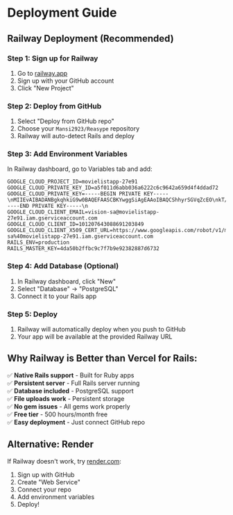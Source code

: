 # Deployment Guide

## Railway Deployment (Recommended)

### Step 1: Sign up for Railway
1. Go to [railway.app](https://railway.app)
2. Sign up with your GitHub account
3. Click "New Project"

### Step 2: Deploy from GitHub
1. Select "Deploy from GitHub repo"
2. Choose your `Mansi2923/Reasype` repository
3. Railway will auto-detect Rails and deploy

### Step 3: Add Environment Variables
In Railway dashboard, go to Variables tab and add:

```
GOOGLE_CLOUD_PROJECT_ID=movielistapp-27e91
GOOGLE_CLOUD_PRIVATE_KEY_ID=a5f011d6abb036a6222c6c9642a659d4f4ddad72
GOOGLE_CLOUD_PRIVATE_KEY=-----BEGIN PRIVATE KEY-----\nMIIEvAIBADANBgkqhkiG9w0BAQEFAASCBKYwggSiAgEAAoIBAQCShhyrSGVqZcEO\nkT/IiFyGDSRW2Tvm7WY7wSUGPWYosrK3Jzb+YdGKuQz8mjnWBhUBOUm2nR7rpAFL\nkB0C7BgyPxNOhdBHNecLHlR43gmm3hxg7MHZtAl1E7FF/ty+u+fyqztAeaPuK1yZ\nE3JMu6+q5YX0T1TQ6JNyT4I1nxhxUAvFXvELBHKsdPBaCQL3P5qrEC3JvMpXEZ3U\n2DlozTMXLH/Zw7Ir5OvUJmn5UwUbq18ehf6z4NRHM/zF/tPM7Yg/V/3LttOc0LJm\nNzDL8u+wB9RkJjf5kx6TG4Av5Ul8CttdqMkpkh2REk3yqxb9VNX/iL7bHPXHzgY5\nTlqFt4XFAgMBAAECggEAH7HsBK8Z5PyS2NRZoEbDAOpZ2IGQQCFNUpKysBla/mW9\nW/obHsbJHYFvCjtQVHgnVgbu55YwSJfHAfHwHKA2kbPsOLmgdq71xgVvD2A0ZUi5\nicvdGPslapJyb+o0FPwvreIVZJqLd+sgUiqPOIMG+mhA5Dq+5ZvRvVHuoCvEjUoH\n9Kp8UAeQS9ZGJ/4u9weMnj5u38fcOhtmr6VHrcKBwx+WCsDrQvGsX/xHXPc7nk45\nMDs38OfrFlj7ZQjsM9Sd2YJ7q/mI/tzB6dd5acfhAdv8cR30YQXkPfdDdQ2LtjLk\nG7Oz6oxtDYwoIWed3d7GmIQ+F8MlJWtb89AmEcU79wKBgQDOT24GSn1RdM5aIGYm\ne/k0/osJb7EAGMkmE/+ac2SlHMN2AVCks6WUMgnMSuHGN4zWqD3Mc74//iKYgL0+\ne6v8QNRnGmB5Oj+Tv4KfC5/ndW/4pztqmysFPEFnELG5spxZ9ZVvqu9awXOROZ2r\ns1xMHH65TWISM94/ZpB5kY0qUwKBgQC10GdqEfHfwjxqI/8aQRnINh8coxh+ZBp1\nqGDMxWzAsR2LNQ+UXah6xXd3/7X9vKgABnWOFR+SnDlZizLFeUIFqsXXIjbnzvuc\ntCIvp8KW7/fpqKq9yPr6eLqPpjQQAO5lZ+X+oYt7eSCSRrtAA1feIaY7HR2ff3Md\nfV7VEGJ8hwKBgD5Aa2OMkHnGtAkv44LTP6QE9nEXeaIc2H0b5bF2BjVoE3aE+Q9p\ngZnQ63HwWmXUFzQiOdt6RTrL9SZtGi1DZebMrQqbQ+bwc4SicciJ2msd3XZ7B4uo\nXHfM8bMmr2noAhOG7dtvCaAp5TQ53WCU01HH+1jwh5oUeohI62kzSRQvAoGAUTk/\nWfWWVt5RWyGlr7bxq63yDDsYkC5sW6/TPufcA+GcTzpvMVr+D4r0KlnElgyYCRrZ\nnZX2Ousr+8Lh9bKMOjfmloukd77STVl0BFIv7npaCLrfPFXzOb6BqfcYPyYLWqYl\n67GDvK+KS47pzFkyAfyKZNJHD6BCbyQ5H3poZTUCgYBVro6anuZLZ7Pr/4ad4EbU\nLuCp2Q2Lg6PI0GSBxE87W1+8E4F7dieTlL4l+EHxTTrIbvnunHyvfCWbGVSAJcH5\nbNpFTQBO1uhe7XXJ7jlmBKAex/hjCzH1YgNqVSzerrAfrgcIUpOeqfFWRw6MVtP4\n45NeDxB+Q5OiW3gWrAzKmg==\n-----END PRIVATE KEY-----\n
GOOGLE_CLOUD_CLIENT_EMAIL=vision-sa@movielistapp-27e91.iam.gserviceaccount.com
GOOGLE_CLOUD_CLIENT_ID=101207643088691203849
GOOGLE_CLOUD_CLIENT_X509_CERT_URL=https://www.googleapis.com/robot/v1/metadata/x509/vision-sa%40movielistapp-27e91.iam.gserviceaccount.com
RAILS_ENV=production
RAILS_MASTER_KEY=4da50b2ffbc9c7f7b9e92382887d6732
```

### Step 4: Add Database (Optional)
1. In Railway dashboard, click "New"
2. Select "Database" → "PostgreSQL"
3. Connect it to your Rails app

### Step 5: Deploy
1. Railway will automatically deploy when you push to GitHub
2. Your app will be available at the provided Railway URL

## Why Railway is Better than Vercel for Rails:

✅ **Native Rails support** - Built for Ruby apps  
✅ **Persistent server** - Full Rails server running  
✅ **Database included** - PostgreSQL support  
✅ **File uploads work** - Persistent storage  
✅ **No gem issues** - All gems work properly  
✅ **Free tier** - 500 hours/month free  
✅ **Easy deployment** - Just connect GitHub repo  

## Alternative: Render

If Railway doesn't work, try [render.com](https://render.com):
1. Sign up with GitHub
2. Create "Web Service"
3. Connect your repo
4. Add environment variables
5. Deploy! 